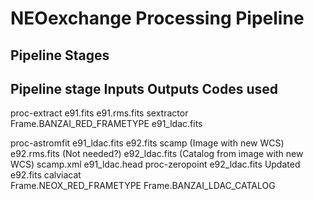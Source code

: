 # NEOexchange Processing Pipeline

## Pipeline Stages

Pipeline stage  Inputs                          Outputs                 Codes used
-----------------------------------------------------------------------------------
proc-extract    e91.fits                        e91.rms.fits            sextractor
                Frame.BANZAI_RED_FRAMETYPE      e91_ldac.fits

proc-astromfit  e91_ldac.fits                   e92.fits                scamp
                                                (Image with new WCS)
                                                e92.rms.fits (Not needed?)
                                                e92_ldac.fits
                                                (Catalog from image with new WCS)
                                                scamp.xml
                                                e91_ldac.head
proc-zeropoint  e92_ldac.fits                   Updated e92.fits        calviacat                                    
                                                Frame.NEOX_RED_FRAMETYPE
                                                Frame.BANZAI_LDAC_CATALOG
